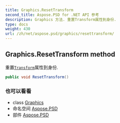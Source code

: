 ```yaml
---
title: Graphics.ResetTransform
second_title: Aspose.PSD for .NET API 参考
description: Graphics 方法. 重置Transform属性到身份.
type: docs
weight: 430
url: /zh/net/aspose.psd/graphics/resettransform/
---
```

## Graphics.ResetTransform method

重置[`Transform`](../transform/)属性到身份.

```csharp
public void ResetTransform()
```

### 也可以看看

* class [Graphics](../)
* 命名空间 [Aspose.PSD](../../graphics/)
* 部件 [Aspose.PSD](../../../)


